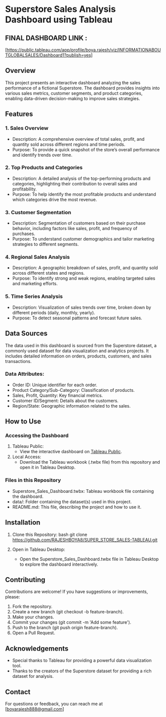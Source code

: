 # Superstore Sales Analysis Dashboard using Tableau

## FINAL DASHBOARD LINK :
[https://public.tableau.com/app/profile/boya.rajesh/viz/INFORMATIONABOUTGLOBALSALES/Dashboard1?publish=yes]

## Overview

This project presents an interactive dashboard analyzing the sales performance of a fictional Superstore. The dashboard provides insights into various sales metrics, customer segments, and product categories, enabling data-driven decision-making to improve sales strategies.

## Features

### 1. Sales Overview
   - Description: A comprehensive overview of total sales, profit, and quantity sold across different regions and time periods.
   - Purpose: To provide a quick snapshot of the store’s overall performance and identify trends over time.

### 2. Top Products and Categories
   - Description: A detailed analysis of the top-performing products and categories, highlighting their contribution to overall sales and profitability.
   - Purpose: To help identify the most profitable products and understand which categories drive the most revenue.

### 3. Customer Segmentation
   - Description: Segmentation of customers based on their purchase behavior, including factors like sales, profit, and frequency of purchases.
   - Purpose: To understand customer demographics and tailor marketing strategies to different segments.

### 4. Regional Sales Analysis
   - Description: A geographic breakdown of sales, profit, and quantity sold across different states and regions.
   - Purpose: To identify strong and weak regions, enabling targeted sales and marketing efforts.

### 5. Time Series Analysis
   - Description: Visualization of sales trends over time, broken down by different periods (daily, monthly, yearly).
   - Purpose: To detect seasonal patterns and forecast future sales.

## Data Sources

The data used in this dashboard is sourced from the Superstore dataset, a commonly used dataset for data visualization and analytics projects. It includes detailed information on orders, products, customers, and sales transactions.

### Data Attributes:
- Order ID: Unique identifier for each order.
- Product Category/Sub-Category: Classification of products.
- Sales, Profit, Quantity: Key financial metrics.
- Customer ID/Segment: Details about the customers.
- Region/State: Geographic information related to the sales.

## How to Use

### Accessing the Dashboard

1. Tableau Public:
   - View the interactive dashboard on [Tableau Public](#).
2. Local Access:
   - Download the Tableau workbook (.twbx file) from this repository and open it in Tableau Desktop.

### Files in this Repository

- Superstore_Sales_Dashboard.twbx: Tableau workbook file containing the dashboard.
- data/: Folder containing the dataset(s) used in this project.
- README.md: This file, describing the project and how to use it.

## Installation

1. Clone this Repository:
   bash
   git clone https://github.com/RAJESHBOYA8/SUPER_STORE_SALES-TABLEAU.git
   
2. Open in Tableau Desktop:
   - Open the Superstore_Sales_Dashboard.twbx file in Tableau Desktop to explore the dashboard interactively.

## Contributing

Contributions are welcome! If you have suggestions or improvements, please:

1. Fork the repository.
2. Create a new branch (git checkout -b feature-branch).
3. Make your changes.
4. Commit your changes (git commit -m 'Add some feature').
5. Push to the branch (git push origin feature-branch).
6. Open a Pull Request.


## Acknowledgements

- Special thanks to Tableau for providing a powerful data visualization tool.
- Thanks to the creators of the Superstore dataset for providing a rich dataset for analysis.

## Contact

For questions or feedback, you can reach me at [boyarajesh888@gmail.com]
